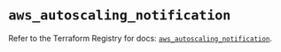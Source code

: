 # `aws_autoscaling_notification`

Refer to the Terraform Registry for docs: [`aws_autoscaling_notification`](https://registry.terraform.io/providers/hashicorp/aws/5.95.0/docs/resources/autoscaling_notification).
